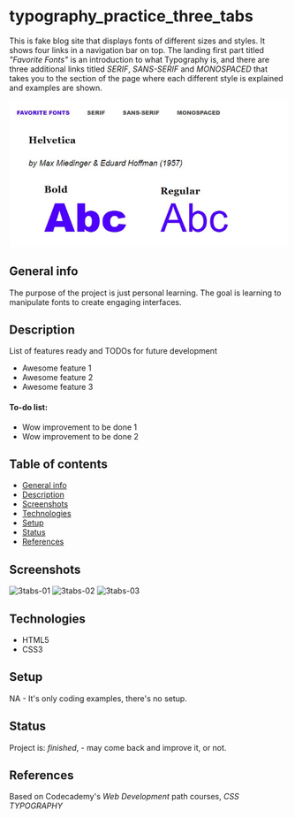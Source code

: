 # typography_practice_three_tabs

This is fake blog site that displays fonts of different sizes and styles. It shows four links in a navigation bar on top. The landing first part titled _"Favorite Fonts"_ is an introduction to what Typography is, and there are three additional links titled _SERIF_, _SANS-SERIF_ and _MONOSPACED_ that takes you to the section of the page where each different style is explained and examples are shown.  

![Example screenshot](Typography_three_tabs.JPG)

## General info
The purpose of the project is just personal learning. The goal is learning to manipulate fonts to create engaging interfaces.

## Description
List of features ready and TODOs for future development
* Awesome feature 1
* Awesome feature 2
* Awesome feature 3




#### To-do list:
* Wow improvement to be done 1
* Wow improvement to be done 2


## Table of contents
* [General info](#general-info)
* [Description](#description)
* [Screenshots](#screenshots)
* [Technologies](#technologies)
* [Setup](#setup)
* [Status](#status)
* [References](#references)


## Screenshots
<div style="display: inline;">
<img src="https://i.postimg.cc/NLNwVcmH/3tabs-01.png" alt="3tabs-01"/>
<img src="https://i.postimg.cc/8jjVg0mn/3tabs-02.png" alt="3tabs-02"/>
<img src="https://i.postimg.cc/MvNJ6msZ/3tabs-03.png" alt="3tabs-03"/>
</div>

## Technologies
* HTML5
* CSS3

## Setup
NA - It's only coding examples, there's no setup.

## Status
Project is: _finished_, - may come back and improve it, or not.


## References
Based on Codecademy's _Web Development_ path courses, _CSS TYPOGRAPHY_

